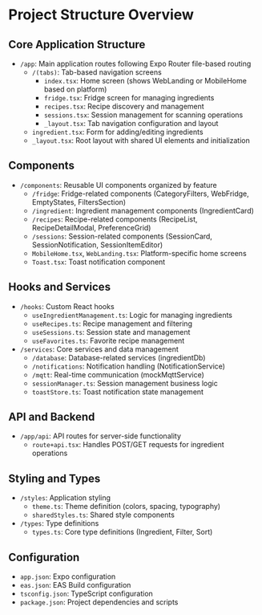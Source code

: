 # Project Structure Overview

## Core Application Structure
- `/app`: Main application routes following Expo Router file-based routing
  - `/(tabs)`: Tab-based navigation screens
    - `index.tsx`: Home screen (shows WebLanding or MobileHome based on platform)
    - `fridge.tsx`: Fridge screen for managing ingredients
    - `recipes.tsx`: Recipe discovery and management
    - `sessions.tsx`: Session management for scanning operations
    - `_layout.tsx`: Tab navigation configuration and layout
  - `ingredient.tsx`: Form for adding/editing ingredients
  - `_layout.tsx`: Root layout with shared UI elements and initialization

## Components
- `/components`: Reusable UI components organized by feature
  - `/fridge`: Fridge-related components (CategoryFilters, WebFridge, EmptyStates, FiltersSection)
  - `/ingredient`: Ingredient management components (IngredientCard)
  - `/recipes`: Recipe-related components (RecipeList, RecipeDetailModal, PreferenceGrid)
  - `/sessions`: Session-related components (SessionCard, SessionNotification, SessionItemEditor)
  - `MobileHome.tsx`, `WebLanding.tsx`: Platform-specific home screens
  - `Toast.tsx`: Toast notification component

## Hooks and Services
- `/hooks`: Custom React hooks
  - `useIngredientManagement.ts`: Logic for managing ingredients
  - `useRecipes.ts`: Recipe management and filtering
  - `useSessions.ts`: Session state and management
  - `useFavorites.ts`: Favorite recipe management
- `/services`: Core services and data management
  - `/database`: Database-related services (ingredientDb)
  - `/notifications`: Notification handling (NotificationService)
  - `/mqtt`: Real-time communication (mockMqttService)
  - `sessionManager.ts`: Session management business logic
  - `toastStore.ts`: Toast notification state management

## API and Backend
- `/app/api`: API routes for server-side functionality
  - `route+api.tsx`: Handles POST/GET requests for ingredient operations

## Styling and Types
- `/styles`: Application styling
  - `theme.ts`: Theme definition (colors, spacing, typography)
  - `sharedStyles.ts`: Shared style components
- `/types`: Type definitions
  - `types.ts`: Core type definitions (Ingredient, Filter, Sort)

## Configuration
- `app.json`: Expo configuration
- `eas.json`: EAS Build configuration
- `tsconfig.json`: TypeScript configuration
- `package.json`: Project dependencies and scripts